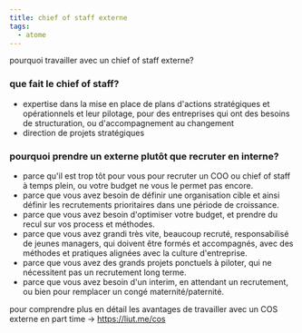 ```yaml
---
title: chief of staff externe
tags:
  - atome
---
```

pourquoi travailler avec un chief of staff externe?

### que fait le chief of staff?
- expertise dans la mise en place de plans d'actions stratégiques et opérationnels et leur pilotage, pour des entreprises qui ont des besoins de structuration, ou d'accompagnement au changement
- direction de projets stratégiques

### pourquoi prendre un externe plutôt que recruter en interne?
- parce qu'il est trop tôt pour vous pour recruter un COO ou chief of staff à temps plein, ou votre budget ne vous le permet pas encore.
- parce que vous avez besoin de définir une organisation cible et ainsi définir les recrutements prioritaires dans une période de croissance.
- parce que vous avez besoin d'optimiser votre budget, et prendre du recul sur vos process et méthodes.
- parce que vous avez grandi très vite, beaucoup recruté, responsabilisé de jeunes managers, qui doivent être formés et accompagnés, avec des méthodes et pratiques alignées avec la culture d'entreprise.
- parce que vous avez des grands projets ponctuels à piloter, qui ne nécessitent pas un recrutement long terme.
- parce que vous avez besoin d'un interim, en attendant un recrutement, ou bien pour remplacer un congé maternité/paternité.

pour comprendre plus en détail les avantages de travailler avec un COS externe en part time -> https://liut.me/cos